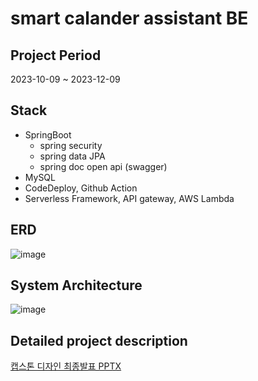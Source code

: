 # smart calander assistant BE

## Project Period
2023-10-09 ~ 2023-12-09

## Stack
- SpringBoot
  - spring security
  - spring data JPA
  - spring doc open api (swagger)
- MySQL
- CodeDeploy, Github Action
- Serverless Framework, API gateway, AWS Lambda

## ERD
![image](https://github.com/smart-calander-assistant/BE/assets/48908552/cb79e1ca-5ad6-443d-ab97-0ccc4f562767)

## System Architecture
![image](https://github.com/smart-calander-assistant/BE/assets/48908552/579ff9f9-7f9c-4adb-b598-5170da1201e0)

## Detailed project description
<a href="https://github.com/smart-calander-assistant/BE/files/13630155/23_2.7.pptx">캡스톤 디자인 최종발표 PPTX</a>
